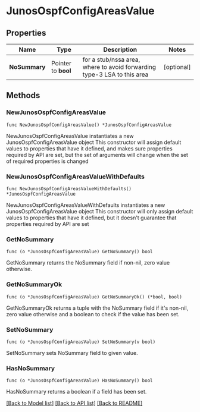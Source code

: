 # JunosOspfConfigAreasValue

## Properties

Name | Type | Description | Notes
------------ | ------------- | ------------- | -------------
**NoSummary** | Pointer to **bool** | for a stub/nssa area, where to avoid forwarding type-3 LSA to this area | [optional] 

## Methods

### NewJunosOspfConfigAreasValue

`func NewJunosOspfConfigAreasValue() *JunosOspfConfigAreasValue`

NewJunosOspfConfigAreasValue instantiates a new JunosOspfConfigAreasValue object
This constructor will assign default values to properties that have it defined,
and makes sure properties required by API are set, but the set of arguments
will change when the set of required properties is changed

### NewJunosOspfConfigAreasValueWithDefaults

`func NewJunosOspfConfigAreasValueWithDefaults() *JunosOspfConfigAreasValue`

NewJunosOspfConfigAreasValueWithDefaults instantiates a new JunosOspfConfigAreasValue object
This constructor will only assign default values to properties that have it defined,
but it doesn't guarantee that properties required by API are set

### GetNoSummary

`func (o *JunosOspfConfigAreasValue) GetNoSummary() bool`

GetNoSummary returns the NoSummary field if non-nil, zero value otherwise.

### GetNoSummaryOk

`func (o *JunosOspfConfigAreasValue) GetNoSummaryOk() (*bool, bool)`

GetNoSummaryOk returns a tuple with the NoSummary field if it's non-nil, zero value otherwise
and a boolean to check if the value has been set.

### SetNoSummary

`func (o *JunosOspfConfigAreasValue) SetNoSummary(v bool)`

SetNoSummary sets NoSummary field to given value.

### HasNoSummary

`func (o *JunosOspfConfigAreasValue) HasNoSummary() bool`

HasNoSummary returns a boolean if a field has been set.


[[Back to Model list]](../README.md#documentation-for-models) [[Back to API list]](../README.md#documentation-for-api-endpoints) [[Back to README]](../README.md)


